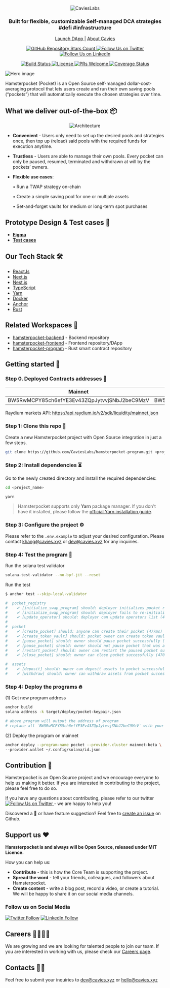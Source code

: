 <br />
<p align="center">
  <img src="https://cavies.xyz/assets/images/logo.png" alt="CaviesLabs" />
</p>

<h3 align="center">
  <strong>Built for flexible, customizable Self-managed DCA strategies #defi #infrastructure 
</strong>
</h3>

<p align="center">
     <a href="https://pocket.hamsterbox.xyz">
        Launch DApp
    </a> |
    <a href="https://cavies.xyz/">
        About Cavies
    </a>
</p>

<p align="center">

</p>

<p align="center">
  <a href="https://github.com/CaviesLabs/hamsterpocket-program/">
    <img alt="GitHub Repository Stars Count" src="https://img.shields.io/github/stars/CaviesLabs/hamsterpocket-program?style=social" />
  </a>
    <a href="https://twitter.com/CaviesLabs">
        <img alt="Follow Us on Twitter" src="https://img.shields.io/twitter/follow/CaviesLabs?style=social" />
    </a>
    <a href="https://linkedin.com/company/cavieslabs">
        <img alt="Follow Us on LinkedIn" src="https://img.shields.io/badge/LinkedIn-Follow-black?style=social&logo=linkedin" />
    </a>
</p>
<p align="center">
    <a href="#">
        <img alt="Build Status" src="https://build.cavies.xyz/buildStatus/icon?job=hamsterpocket%2Fhamsterpocket-backend%2Fdevelop" />
    </a>
    <a href="https://github.com/CaviesLabs/hamsterpocket-program">
        <img alt="License" src="https://img.shields.io/github/license/CaviesLabs/hamsterpocket-program" />
    </a>
    <a href="https://github.com/CaviesLabs/hamsterpocket-program/pulls">
        <img alt="PRs Welcome" src="https://img.shields.io/badge/PRs-welcome-brightgreen.svg" />
    </a>
    <a href="https://coveralls.io/github/CaviesLabs/hamsterpocket-program/?branch=next">
        <img alt="Coverage Status" src="https://coveralls.io/repos/github/CaviesLabs/hamsterpocket-program/badge.svg?branch=next" />
    </a>
</p>

![Hero image](https://files.slack.com/files-pri/T03N86YEZ6Z-F04TQLW6JCU/heroimage.png?pub_secret=014779ae87)

Hamsterpocket (Pocket) is an Open Source self-managed dollar-cost-averaging protocol that lets users create and run their own saving pools (“pockets”) that will automatically execute the chosen strategies over time.

## **What we deliver out-of-the-box** 📦

<p align="center">
  <img alt="Architecture" src="https://files.slack.com/files-pri/T03N86YEZ6Z-F04T783JZAB/out-of-the-box.png?pub_secret=3ca2221066">
</p>

- **Convenient** - Users only need to set up the desired pools and strategies once, then top up (reload) said pools with the required funds for execution anytime.
- **Trustless** - Users are able to manage their own pools. Every pocket can only be paused, resumed, terminated and withdrawn at will by the pockets’ owners.
- **Flexible use cases**:

  • Run a TWAP strategy on-chain

  • Create a simple saving pool for one or multiple assets

  • Set-and-forget vaults for medium or long-term spot purchases

## **Prototype Design & Test cases** 🚴

- [**Figma**](https://www.figma.com/file/Tx32sB0eC2iwkBD7rZRRut/Hamsterpocket-(DCA)?node-id=1902%3A43690&t=JpssstVDMVaaWHSf-0)
- [**Test cases**](https://docs.google.com/spreadsheets/d/1xdPHErMtTJtk0zH2-huzkDcuJx9lwZgb/edit#gid=1292533007)

## **Our Tech Stack** 🛠

- [ReactJs](https://reactjs.org/)
- [Next.js](https://nextjs.org/)
- [Nest.js](https://nestjs.com/)
- [TypeScript](https://www.typescriptlang.org/)
- [Yarn](https://yarnpkg.com/)
- [Docker](https://www.docker.com/)
- [Anchor](https://anchor-lang.com/)
- [Rust](https://rustup.rs/)

## **Related Workspaces** 🔗

- [hamsterpocket-backend](https://github.com/CaviesLabs/hamsterpocket-backend) - Backend repository
- [hamsterpocket-frontend](https://github.com/CaviesLabs/hamsterpocket-frontend) - Frontend repository/DApp
- [hamsterpocket-program](https://github.com/CaviesLabs/hamsterpocket-program) - Rust smart contract repository

## **Getting started** 🚀

### **Step 0. Deployed Contracts addresses** 📢
| Mainnet | Devnet       |
| ------------- |--------------|
| BW5RwMCPY85ch6efYE3Ev43ZQpJytvvjSNbJ2beC9MzV | BW5RwMCPY85ch6efYE3Ev43ZQpJytvvjSNbJ2beC9MzV |

Raydium markets API: https://api.raydium.io/v2/sdk/liquidity/mainnet.json

### **Step 1: Clone this repo** 🧰
Create a new Hamsterpocket project with Open Source integration in just a few steps.

```bash
git clone https://github.com/CaviesLabs/hamsterpocket-program.git <project_name>
```

### **Step 2: Install dependencies** ⏳

Go to the newly created directory and install the required dependencies:


```bash
cd <project_name>

yarn
```

> Hamsterpocket supports only **Yarn** package manager. If you don't have it installed, please follow the [official Yarn installation guide](https://yarnpkg.com/getting-started/install).

### **Step 3: Configure the project** ⚙️

Please refer to the `.env.example` to adjust your desired configuration. Please contact <a href="mailto:khang@cavies.xyz">khang@cavies.xyz</a> or  <a href="mailto:dev@cavies.xyz">dev@cavies.xyz</a> for any inquiries.

### **Step 4: Test the program** 🧪

Run the solana test validator
```bash
solana-test-validator --no-bpf-jit --reset
```

Run the test
```bash
$ anchor test --skip-local-validator

#  pocket_registry
#    ✔ [initialize_swap_program] should: deployer initializes pocket registry successfully
#    ✔ [initialize_swap_program] should: deployer fails to re-initialize the pocket registry
#    ✔ [update_operator] should: deployer can update operators list (453ms)
#
#  pocket
#    ✔ [create_pocket] should: anyone can create their pocket (477ms)
#    ✔ [create_token_vault] should: pocket owner can create token vault successfully (473ms)
#    ✔ [pause_pocket] should: owner should pause pocket successfully (469ms)
#    ✔ [pause_pocket] should: owner should not pause pocket that was already paused
#    ✔ [restart_pocket] should: owner can restart the paused pocket successfully (436ms)
#    ✔ [close_pocket] should: owner can close pocket successfully (470ms)

#  assets
#    ✔ [deposit] should: owner can deposit assets to pocket successfully (485ms)
#    ✔ [withdraw] should: owner can withdraw assets from pocket successfully (935ms)
```

### **Step 4: Deploy the programs** 🔥

(1) Get new program address 

```bash
anchor build
solana address -k target/deploy/pocket-keypair.json

# above program will output the address of program
# replace all `BW5RwMCPY85ch6efYE3Ev43ZQpJytvvjSNbJ2beC9MzV` with your new address
```

(2) Deploy the program on mainnet

```bash
anchor deploy --program-name pocket --provider.cluster mainnet-beta \
--provider.wallet ~/.config/solana/id.json
```

## **Contribution** 🤝

Hamsterpocket is an Open Source project and we encourage everyone to help us making it better. If you are interested in contributing to the project, please feel free to do so.

If you have any questions about contributing, please refer to our twitter <a href="https://twitter.com/CaviesLabs">
<img alt="Follow Us on Twitter" src="https://img.shields.io/twitter/follow/CaviesLabs?style=social" />
</a> - we are happy to help you!

Discovered a 🐜 or have feature suggestion? Feel free to [create an issue](https://github.com/CaviesLabs/hamsterpocket-program/issues/new/choose) on Github.

## **Support us** ❤️

**Hamsterpocket is and always will be Open Source, released under MIT Licence.**

How you can help us:

- **Contribute** - this is how the Core Team is supporting the project.
- **Spread the word** - tell your friends, colleagues, and followers about Hamsterpocket.
- **Create content** - write a blog post, record a video, or create a tutorial. We will be happy to share it on our social media channels.

### **Follow us on Social Media**

[![Twitter Follow](https://img.shields.io/twitter/follow/CaviesLabs?style=social)](https://twitter.com/CaviesLabs)
[![LinkedIn Follow](https://img.shields.io/badge/LinkedIn-Follow-black?style=social&logo=linkedin)](https://www.linkedin.com/company/cavieslabs/)

## **Careers** 👩‍💻👨‍💻

We are growing and we are looking for talented people to join our team. If you are interested in working with us, please check our [Careers page](https://www.notion.so/cavies/Job-Board-320ac7987dc64a53b0d3d3e7c52c5ce7).

## **Contacts** 📱📱

Feel free to submit your inquiries to <a href="mailto:dev@cavies.xyz">dev@cavies.xyz</a> or <a href="mailto:hello@cavies.xyz">hello@cavies.xyz</a>
